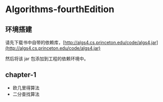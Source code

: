 # Algorithms-fourthEdition
## 环境搭建

请先下载书中自带的依赖库，[http://algs4.cs.princeton.edu/code/algs4.jar](http://algs4.cs.princeton.edu/code/algs4.jar)

然后将该 jar 包添加到工程的依赖环境中。

## chapter-1

+ 欧几里得算法
+ 二分查找算法